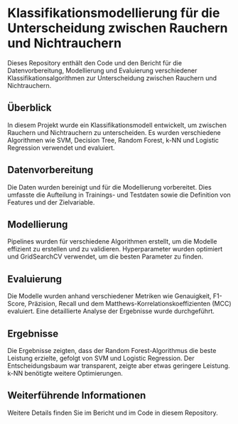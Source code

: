# Klassifikationsmodellierung für die Unterscheidung zwischen Rauchern und Nichtrauchern

Dieses Repository enthält den Code und den Bericht für die Datenvorbereitung, Modellierung und Evaluierung verschiedener Klassifikationsalgorithmen zur Unterscheidung zwischen Rauchern und Nichtrauchern.

## Überblick

In diesem Projekt wurde ein Klassifikationsmodell entwickelt, um zwischen Rauchern und Nichtrauchern zu unterscheiden. Es wurden verschiedene Algorithmen wie SVM, Decision Tree, Random Forest, k-NN und Logistic Regression verwendet und evaluiert.

## Datenvorbereitung

Die Daten wurden bereinigt und für die Modellierung vorbereitet. Dies umfasste die Aufteilung in Trainings- und Testdaten sowie die Definition von Features und der Zielvariable.

## Modellierung

Pipelines wurden für verschiedene Algorithmen erstellt, um die Modelle effizient zu erstellen und zu validieren. Hyperparameter wurden optimiert und GridSearchCV verwendet, um die besten Parameter zu finden.

## Evaluierung

Die Modelle wurden anhand verschiedener Metriken wie Genauigkeit, F1-Score, Präzision, Recall und dem Matthews-Korrelationskoeffizienten (MCC) evaluiert. Eine detaillierte Analyse der Ergebnisse wurde durchgeführt.

## Ergebnisse

Die Ergebnisse zeigten, dass der Random Forest-Algorithmus die beste Leistung erzielte, gefolgt von SVM und Logistic Regression. Der Entscheidungsbaum war transparent, zeigte aber etwas geringere Leistung. k-NN benötigte weitere Optimierungen.

## Weiterführende Informationen

Weitere Details finden Sie im Bericht und im Code in diesem Repository.
